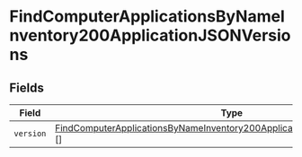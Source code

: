 # FindComputerApplicationsByNameInventory200ApplicationJSONVersions


## Fields

| Field                                                                                                                                                                               | Type                                                                                                                                                                                | Required                                                                                                                                                                            | Description                                                                                                                                                                         |
| ----------------------------------------------------------------------------------------------------------------------------------------------------------------------------------- | ----------------------------------------------------------------------------------------------------------------------------------------------------------------------------------- | ----------------------------------------------------------------------------------------------------------------------------------------------------------------------------------- | ----------------------------------------------------------------------------------------------------------------------------------------------------------------------------------- |
| `version`                                                                                                                                                                           | [FindComputerApplicationsByNameInventory200ApplicationJSONVersionsVersion](../../models/operations/findcomputerapplicationsbynameinventory200applicationjsonversionsversion.md)[][] | :heavy_minus_sign:                                                                                                                                                                  | N/A                                                                                                                                                                                 |